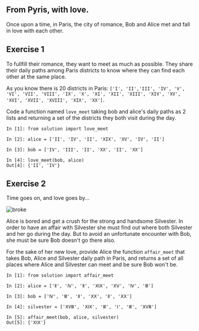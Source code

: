 ## From Pyris, with love.

Once upon a time, in Paris, the city of romance, Bob and Alice met and fall in love with each other.


## Exercise 1

To fullfill their romance, they want to meet as much as possible. They share their daily paths among Paris districts to know where they can find each other at the same place.

As you know there is 20 districts in Paris: `['I', 'II','III', 'IV', 'V', 'VI', 'VII', 'VIII', 'IX', 'X', 'XI', 'XII', 'XIII', 'XIV', 'XV', 'XVI', 'XVII', 'XVIII', 'XIX', 'XX']`.

Code a function named `love_meet` taking bob and alice's daily paths as 2 lists and returning a set of the districts they both visit during the day.

```ipython
In [1]: from solution import love_meet

In [2]: alice = ['II', 'IV', 'II', 'XIX', 'XV', 'IV', 'II']

In [3]: bob = ['IV', 'III', 'II', 'XX', 'II', 'XX']

In [4]: love_meet(bob, alice)
Out[4]: {'II', 'IV'}
```

## Exercise 2

Time goes on, and love goes by...

![broke](https://image.flaticon.com/icons/png/128/805/805031.png)

Alice is bored and get a crush for the strong and handsome Silvester. In order to have an affair with Silvester she must find out where both Silvester and her go during the day. But to avoid an unfortunate encounter with Bob, she must be sure Bob doesn't go there also.

For the sake of her new love, provide Alice the function `affair_meet` that takes Bob, Alice and Silvester daily path in Paris, and returns a set of all places where Alice and Silvester can meet and be sure Bob won't be.

```ipython
In [1]: from solution import affair_meet

In [2]: alice = ['Ⅱ', 'Ⅳ', 'Ⅱ', 'ⅩⅠⅩ', 'ⅩⅤ', 'Ⅳ', 'Ⅲ']

In [3]: bob = ['Ⅳ', 'Ⅲ', 'Ⅱ', 'ⅩⅩ', 'Ⅱ', 'ⅩⅩ']

In [4]: silvester = ['ⅩVⅢ', 'ⅩⅠⅩ', 'Ⅲ', 'Ⅰ', 'Ⅲ', 'ⅩVⅢ']

In [5]: affair_meet(bob, alice, silvester)
Out[5]: {'ⅩⅠⅩ'}
```
